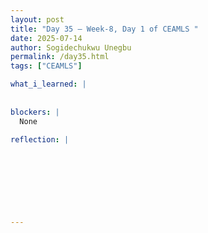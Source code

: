 ```yaml
---
layout: post
title: "Day 35 – Week-8, Day 1 of CEAMLS "
date: 2025-07-14
author: Sogidechukwu Unegbu
permalink: /day35.html
tags: ["CEAMLS"]

what_i_learned: |    
    
  
blockers: |
  None
  
reflection: |
    


  
  

  
   
---
```

